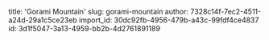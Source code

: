title: 'Gorami Mountain'
slug: gorami-mountain
author: 7328c14f-7ec2-4511-a24d-29a1c5ce23eb
import_id: 30dc92fb-4956-479b-a43c-99fdf4ce4837
id: 3d1f5047-3a13-4959-bb2b-4d2761891189
